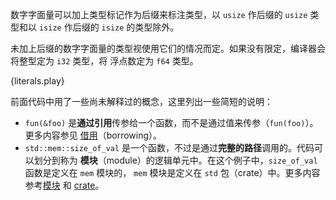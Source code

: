 数字字面量可以加上类型标记作为后缀来标注类型，以 `usize` 作后缀的 `usize` 类型和以 `isize`
作后缀的 `isize` 的类型除外。

未加上后缀的数字字面量的类型视使用它们的情况而定。如果没有限定，编译器会将整型定为 `i32` 类型，将
浮点数定为 `f64` 类型。

{literals.play}

前面代码中用了一些尚未解释过的概念，这里列出一些简短的说明：

* `fun(&foo)`  是**通过引用**传参给一个函数，而不是通过值来传参（`fun(foo)`）。更多内容参见
  [借用][borrow]（borrowing）。
* `std::mem::size_of_val` 是一个函数，不过是通过**完整的路径**调用的。代码可以划分到称为
  **模块**（module）的逻辑单元中。在这个例子中，`size_of_val` 函数是定义在 `mem` 模块的，
  `mem` 模块是定义在 `std` 包（crate）中。更多内容参考[模块][mod] 和 [crate][crate]。

[borrow]: ../scope/borrow.html
[mod]: ../mod.html
[crate]: ../crates.html

